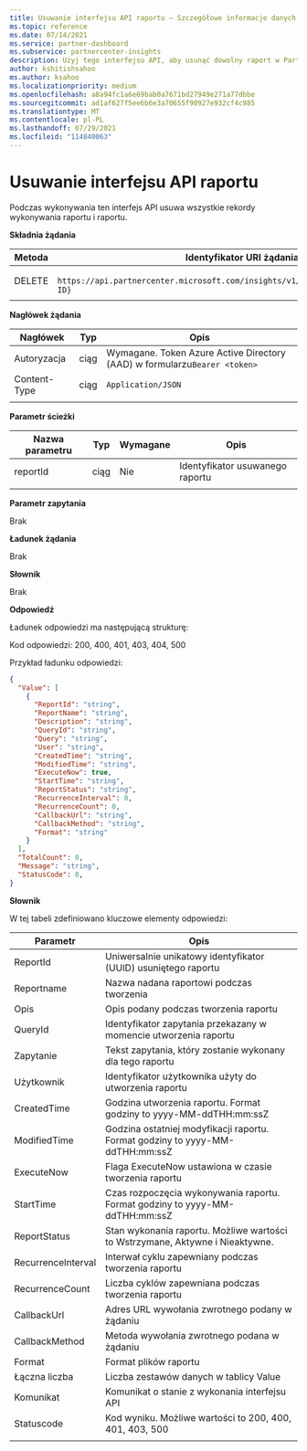 ```yaml
---
title: Usuwanie interfejsu API raportu — Szczegółowe informacje danych
ms.topic: reference
ms.date: 07/14/2021
ms.service: partner-dashboard
ms.subservice: partnercenter-insights
description: Użyj tego interfejsu API, aby usunąć dowolny raport w Partner Center szczegółowych informacji.
author: kshitishsahoo
ms.author: ksahoo
ms.localizationpriority: medium
ms.openlocfilehash: a8a94fc1a6e69bab0a7671bd27949e271a77dbbe
ms.sourcegitcommit: ad1af627f5ee6b6e3a70655f90927e932cf4c985
ms.translationtype: MT
ms.contentlocale: pl-PL
ms.lasthandoff: 07/29/2021
ms.locfileid: "114840063"
---
```

# <a name="delete-report-api"></a>Usuwanie interfejsu API raportu

Podczas wykonywania ten interfejs API usuwa wszystkie rekordy wykonywania raportu i raportu.

**Składnia żądania**

|    Metoda    |    Identyfikator URI żądania    |
|    ----    |    ----    |
|    DELETE    |    ` https://api.partnercenter.microsoft.com/insights/v1/mpn/ScheduledReport/{Report ID}`    |
|        |        |

**Nagłówek żądania**

|    Nagłówek    |    Typ    |    Opis    |
|    ----    |    ----    |    ----    |
|    Autoryzacja    |    ciąg    |    Wymagane. Token Azure Active Directory (AAD) w formularzu`Bearer <token>`    |
|    Content-Type    |    ciąg    |    `Application/JSON`    |
|        |        |        |

**Parametr ścieżki**

|    Nazwa parametru    |    Typ    |    Wymagane    |    Opis    |
|    ----    |    ----    |    ----    |    ----    |
|    reportId     |    ciąg    |    Nie    |    Identyfikator usuwanego raportu    |
|        |        |        |        |

**Parametr zapytania**

Brak

**Ładunek żądania**

Brak

**Słownik**

Brak

**Odpowiedź**

Ładunek odpowiedzi ma następującą strukturę:

Kod odpowiedzi: 200, 400, 401, 403, 404, 500

Przykład ładunku odpowiedzi:

```json
{ 
  "Value": [ 
    { 
      "ReportId": "string", 
      "ReportName": "string", 
      "Description": "string", 
      "QueryId": "string", 
      "Query": "string", 
      "User": "string", 
      "CreatedTime": "string", 
      "ModifiedTime": "string", 
      "ExecuteNow": true, 
      "StartTime": "string", 
      "ReportStatus": "string", 
      "RecurrenceInterval": 0, 
      "RecurrenceCount": 0, 
      "CallbackUrl": "string",
      "CallbackMethod": "string",
      "Format": "string" 
    } 
  ], 
  "TotalCount": 0, 
  "Message": "string", 
  "StatusCode": 0, 
} 
```

**Słownik**

W tej tabeli zdefiniowano kluczowe elementy odpowiedzi:

|    Parametr    |    Opis    |
|    ----    |    ----    |
|    ReportId     |    Uniwersalnie unikatowy identyfikator (UUID) usuniętego raportu     |
|    Reportname     |    Nazwa nadana raportowi podczas tworzenia     |
|    Opis     |    Opis podany podczas tworzenia raportu     |
|    QueryId     |    Identyfikator zapytania przekazany w momencie utworzenia raportu     |
|    Zapytanie     |    Tekst zapytania, który zostanie wykonany dla tego raportu     |
|    Użytkownik     |    Identyfikator użytkownika użyty do utworzenia raportu     |
|    CreatedTime     |    Godzina utworzenia raportu. Format godziny to yyyy-MM-ddTHH:mm:ssZ     |
|    ModifiedTime     |    Godzina ostatniej modyfikacji raportu. Format godziny to yyyy-MM-ddTHH:mm:ssZ     |
|    ExecuteNow     |    Flaga ExecuteNow ustawiona w czasie tworzenia raportu     |
|    StartTime     |    Czas rozpoczęcia wykonywania raportu. Format godziny to yyyy-MM-ddTHH:mm:ssZ     |
|    ReportStatus     |    Stan wykonania raportu. Możliwe wartości to Wstrzymane, Aktywne i Nieaktywne.     |
|    RecurrenceInterval     |    Interwał cyklu zapewniany podczas tworzenia raportu     |
|    RecurrenceCount     |    Liczba cyklów zapewniana podczas tworzenia raportu     |
|    CallbackUrl     |    Adres URL wywołania zwrotnego podany w żądaniu     |
|    CallbackMethod    |    Metoda wywołania zwrotnego podana w żądaniu    |
|    Format     |    Format plików raportu     |
|    Łączna liczba     |    Liczba zestawów danych w tablicy Value     |
|    Komunikat     |    Komunikat o stanie z wykonania interfejsu API     |
|    Statuscode     |    Kod wyniku. Możliwe wartości to 200, 400, 401, 403, 500     |
|        |        |
